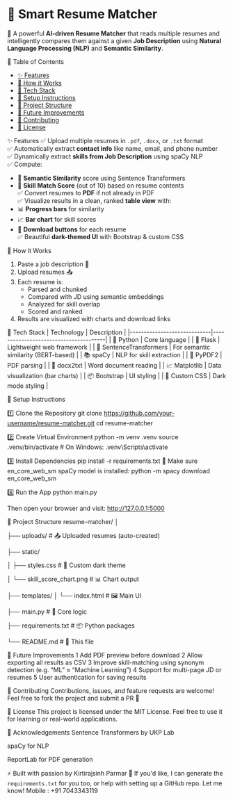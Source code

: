 # 🤖 Smart Resume Matcher
🚀 A powerful **AI-driven Resume Matcher** that reads multiple resumes and intelligently compares them against a given **Job Description** using **Natural Language Processing (NLP)** and **Semantic Similarity**.

📌 Table of Contents
- [✨ Features](#-features)
- [🧠 How it Works](#-how-it-works)
- [🧰 Tech Stack](#-tech-stack)
- [🚀 Setup Instructions](#-setup-instructions)
- [📂 Project Structure](#-project-structure)
- [📝 Future Improvements](#-future-improvements)
- [🤝 Contributing](#-contributing)
- [📄 License](#-license)


✨ Features
✅ Upload multiple resumes in `.pdf`, `.docx`, or `.txt` format  
✅ Automatically extract **contact info** like name, email, and phone number  
✅ Dynamically extract **skills from Job Description** using spaCy NLP  
✅ Compute:
  - 🔹 **Semantic Similarity** score using Sentence Transformers
  - 🔹 **Skill Match Score** (out of 10) based on resume contents  
✅ Convert resumes to **PDF** if not already in PDF  
✅ Visualize results in a clean, ranked **table view** with:
  - 📊 **Progress bars** for similarity
  - 📈 **Bar chart** for skill scores
  - 📎 **Download buttons** for each resume  
✅ Beautiful **dark-themed UI** with Bootstrap & custom CSS


🧠 How it Works
1. Paste a job description 📝
2. Upload resumes 📤
3. Each resume is:
   - Parsed and chunked
   - Compared with JD using semantic embeddings
   - Analyzed for skill overlap
   - Scored and ranked
4. Results are visualized with charts and download links


🧰 Tech Stack
| Technology                  | Description                           |
|-----------------------------|---------------------------------------|
| 🐍 Python                  | Core language                          |
| 🧪 Flask                   | Lightweight web framework              |
| 🧠 SentenceTransformers    | For semantic similarity (BERT-based)   |
| 📚 spaCy                   | NLP for skill extraction               |
| 📄 PyPDF2                  | PDF parsing                            |
| 📝 docx2txt                | Word document reading                  |
| 📈 Matplotlib              | Data visualization (bar charts)        |
| 📦 Bootstrap               | UI styling                             |
| 🎨 Custom CSS              | Dark mode styling                      |


🚀 Setup Instructions

1️⃣ Clone the Repository
git clone https://github.com/your-username/resume-matcher.git
cd resume-matcher

2️⃣ Create Virtual Environment
python -m venv .venv
source .venv/bin/activate     # On Windows: .venv\Scripts\activate

3️⃣ Install Dependencies
pip install -r requirements.txt
📝 Make sure en_core_web_sm spaCy model is installed:
python -m spacy download en_core_web_sm

4️⃣ Run the App
python main.py

Then open your browser and visit:
http://127.0.0.1:5000

📂 Project Structure
resume-matcher/
│

├── uploads/              # 📤 Uploaded resumes (auto-created)

├── static/

│   ├── styles.css        # 🎨 Custom dark theme

│   └── skill_score_chart.png  # 📊 Chart output

├── templates/
│   └── index.html        # 🖼️ Main UI

├── main.py               # 🧠 Core logic

├── requirements.txt      # 📦 Python packages

└── README.md             # 📘 This file



📝 Future Improvements
 1 Add PDF preview before download
 2 Allow exporting all results as CSV
 3 Improve skill-matching using synonym detection (e.g. “ML” ≈ “Machine Learning”)
 4 Support for multi-page JD or resumes
 5 User authentication for saving results

🤝 Contributing
Contributions, issues, and feature requests are welcome!
Feel free to fork the project and submit a PR 🔧

📄 License
This project is licensed under the MIT License.
Feel free to use it for learning or real-world applications.

🙏 Acknowledgements
Sentence Transformers by UKP Lab

spaCy for NLP

ReportLab for PDF generation

⚡ Built with passion by Kirtirajsinh Parmar 💙
If you'd like, I can generate the `requirements.txt` for you too, or help with setting up a GitHub repo. Let me know!
Mobile : +91 7043343119 
